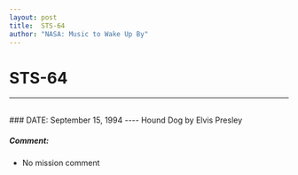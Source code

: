 ```yaml
---
layout: post
title:  STS-64
author: "NASA: Music to Wake Up By"
---
```


# STS-64
----
<br/>
### DATE: September 15, 1994
----
Hound Dog by Elvis Presley

##### Comment:
* No mission comment
